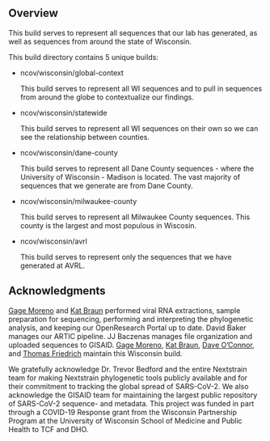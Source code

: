 ## Overview 
This build serves to represent all sequences that our lab has generated, as well as sequences from around the state of Wisconsin. 

This build directory contains 5 unique builds:

* ncov/wisconsin/global-context
    
    This build serves to represent all WI sequences and to pull in sequences from around the globe to contextualize our findings. 
* ncov/wisconsin/statewide

    This build serves to represent all WI sequences on their own so we can see the relationship between counties.
* ncov/wisconsin/dane-county

    This build serves to represent all Dane County sequences - where the University of Wisconsin - Madison is located. The vast majority of sequences that we generate are from Dane County. 
* ncov/wisconsin/milwaukee-county

    This build serves to represent all Milwaukee County sequences. This county is the largest and most populous in Wiscosin. 
* ncov/wisconsin/avrl

    This build serves to represent only the sequences that we have generated at AVRL.




## Acknowledgments
[Gage Moreno](https://twitter.com/GageKMoreno) and [Kat Braun](https://twitter.com/KATarinambraun) performed viral RNA extractions, sample preparation for sequencing, performing and interpreting the phylogenetic analysis, and keeping our OpenResearch Portal up to date. David Baker manages our ARTIC pipeline. JJ Baczenas manages file organization and uploaded sequences to GISAID. [Gage Moreno](https://twitter.com/GageKMoreno), [Kat Braun](https://twitter.com/KATarinambraun), [Dave O’Connor](https://twitter.com/dho), and [Thomas Friedrich](https://twitter.com/tcfriedrich) maintain this Wisconsin build.

We gratefully acknowledge Dr. Trevor Bedford and the entire Nextstrain team for making Nextstrain phylogenetic tools publicly available and for their commitment to tracking the global spread of SARS-CoV-2. We also acknowledge the GISAID team for maintaining the largest public repository of SARS-CoV-2 sequence- and metadata. This project was funded in part through a COVID-19 Response grant from the Wisconsin Partnership Program at the University of Wisconsin School of Medicine and Public Health to TCF and DHO.